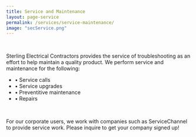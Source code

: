 ```yaml
---
title: Service and Maintenance
layout: page-service
permalink: /services/service-maintenance/
image: "secService.png"
---
```

<br>

Sterling Electrical Contractors provides the service of troubleshooting as an effort to help maintain a quality product. We perform service and maintenance for the following: 
<br>

- &#8226; Service calls 
- &#8226; Service upgrades 
- &#8226; Preventitive maintenance
- &#8226; Repairs
<br>

For our corporate users, we work with companies such as ServiceChannel to provide service work. Please inquire to get your company signed up!
